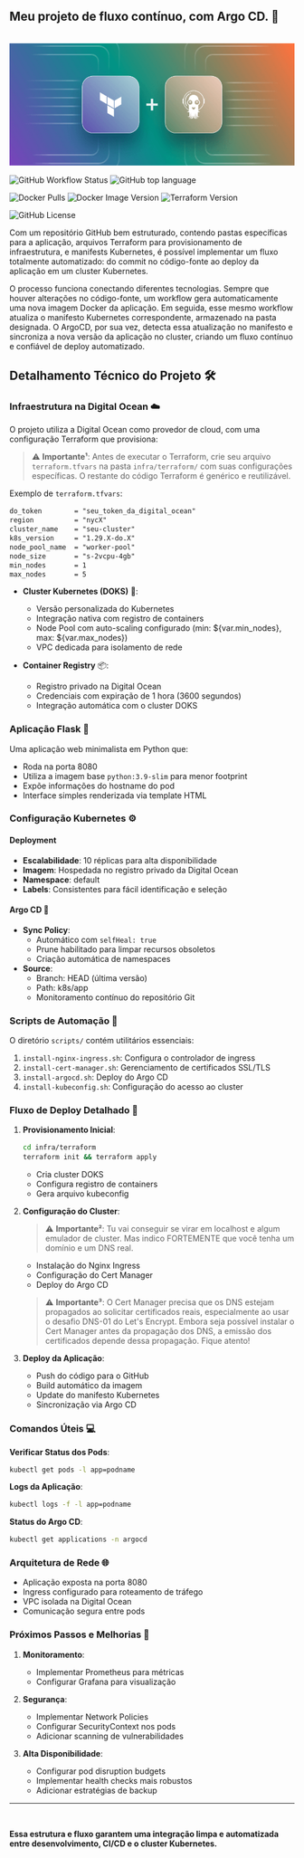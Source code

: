## Meu projeto de fluxo contínuo, com Argo CD. 🚀

<br>
<img src="assets/banner2.png"/>
<br>

![GitHub Workflow Status](https://img.shields.io/github/actions/workflow/status/dellabeneta/project-argocd/build-deploy.yaml?label=Build)
![GitHub top language](https://img.shields.io/github/languages/top/dellabeneta/project-argocd)

![Docker Pulls](https://img.shields.io/docker/pulls/dellabeneta/python-peoples-crud-backend)
![Docker Image Version](https://img.shields.io/docker/v/dellabeneta/python-peoples-crud-backend/latest)
![Terraform Version](https://img.shields.io/badge/Terraform-v1.10.1-blue)

![GitHub License](https://img.shields.io/github/license/dellabeneta/python-peoples-crud)

Com um repositório GitHub bem estruturado, contendo pastas específicas para a aplicação, arquivos Terraform para provisionamento de infraestrutura, e manifests Kubernetes, é possível implementar um fluxo totalmente automatizado: do commit no código-fonte ao deploy da aplicação em um cluster Kubernetes.

O processo funciona conectando diferentes tecnologias. Sempre que houver alterações no código-fonte, um workflow gera automaticamente uma nova imagem Docker da aplicação. Em seguida, esse mesmo workflow atualiza o manifesto Kubernetes correspondente, armazenado na pasta designada. O ArgoCD, por sua vez, detecta essa atualização no manifesto e sincroniza a nova versão da aplicação no cluster, criando um fluxo contínuo e confiável de deploy automatizado.

## Detalhamento Técnico do Projeto 🛠️

### Infraestrutura na Digital Ocean ☁️

O projeto utiliza a Digital Ocean como provedor de cloud, com uma configuração Terraform que provisiona:

> ⚠️ **Importante¹**: Antes de executar o Terraform, crie seu arquivo `terraform.tfvars` na pasta `infra/terraform/` com suas configurações específicas. O restante do código Terraform é genérico e reutilizável.

Exemplo de `terraform.tfvars`:
```hcl
do_token        = "seu_token_da_digital_ocean"
region          = "nycX"
cluster_name    = "seu-cluster"
k8s_version     = "1.29.X-do.X"
node_pool_name  = "worker-pool"
node_size       = "s-2vcpu-4gb"
min_nodes       = 1
max_nodes       = 5
```

- **Cluster Kubernetes (DOKS)** 🎯:
  - Versão personalizada do Kubernetes
  - Integração nativa com registro de containers
  - Node Pool com auto-scaling configurado (min: ${var.min_nodes}, max: ${var.max_nodes})
  - VPC dedicada para isolamento de rede

- **Container Registry** 📦:
  - Registro privado na Digital Ocean
  - Credenciais com expiração de 1 hora (3600 segundos)
  - Integração automática com o cluster DOKS

### Aplicação Flask 🐍

Uma aplicação web minimalista em Python que:
- Roda na porta 8080
- Utiliza a imagem base `python:3.9-slim` para menor footprint
- Expõe informações do hostname do pod
- Interface simples renderizada via template HTML

### Configuração Kubernetes ⚙️

#### Deployment
- **Escalabilidade**: 10 réplicas para alta disponibilidade
- **Imagem**: Hospedada no registro privado da Digital Ocean
- **Namespace**: default
- **Labels**: Consistentes para fácil identificação e seleção

#### Argo CD 🔄
- **Sync Policy**: 
  - Automático com `selfHeal: true`
  - Prune habilitado para limpar recursos obsoletos
  - Criação automática de namespaces
- **Source**: 
  - Branch: HEAD (última versão)
  - Path: k8s/app
  - Monitoramento contínuo do repositório Git

### Scripts de Automação 📜

O diretório `scripts/` contém utilitários essenciais:
1. `install-nginx-ingress.sh`: Configura o controlador de ingress
2. `install-cert-manager.sh`: Gerenciamento de certificados SSL/TLS
3. `install-argocd.sh`: Deploy do Argo CD
4. `install-kubeconfig.sh`: Configuração do acesso ao cluster

### Fluxo de Deploy Detalhado 🔄

1. **Provisionamento Inicial**:
   ```bash
   cd infra/terraform
   terraform init && terraform apply
   ```
   - Cria cluster DOKS
   - Configura registro de containers
   - Gera arquivo kubeconfig

2. **Configuração do Cluster**:

   >⚠️ **Importante²**: Tu vai conseguir se virar em localhost e algum emulador de cluster. Mas indico FORTEMENTE que você tenha um domínio e um DNS real.

   - Instalação do Nginx Ingress
   - Configuração do Cert Manager
   - Deploy do Argo CD

   > ⚠️ **Importante³**: O Cert Manager precisa que os DNS estejam propagados ao solicitar certificados reais, especialmente ao usar o desafio DNS-01 do Let's Encrypt. Embora seja possível instalar o Cert Manager antes da propagação dos DNS, a emissão dos certificados depende dessa propagação. Fique atento!

3. **Deploy da Aplicação**:
   - Push do código para o GitHub
   - Build automático da imagem
   - Update do manifesto Kubernetes
   - Sincronização via Argo CD

### Comandos Úteis 💻

**Verificar Status dos Pods**:
```bash
kubectl get pods -l app=podname
```

**Logs da Aplicação**:
```bash
kubectl logs -f -l app=podname
```

**Status do Argo CD**:
```bash
kubectl get applications -n argocd
```

### Arquitetura de Rede 🌐

- Aplicação exposta na porta 8080
- Ingress configurado para roteamento de tráfego
- VPC isolada na Digital Ocean
- Comunicação segura entre pods

### Próximos Passos e Melhorias 🎯

1. **Monitoramento**:
   - Implementar Prometheus para métricas
   - Configurar Grafana para visualização

2. **Segurança**:
   - Implementar Network Policies
   - Configurar SecurityContext nos pods
   - Adicionar scanning de vulnerabilidades

3. **Alta Disponibilidade**:
   - Configurar pod disruption budgets
   - Implementar health checks mais robustos
   - Adicionar estratégias de backup

---

<br>

**Essa estrutura e fluxo garantem uma integração limpa e automatizada entre desenvolvimento, CI/CD e o cluster Kubernetes.** 
